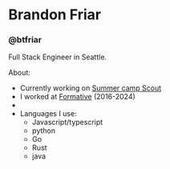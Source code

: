 # Brandon Friar
### @btfriar


Full Stack Engineer in Seattle.

About:
* Currently working on [Summer camp Scout](https://summercampscout.com)
* I worked at [Formative](https://Formativeco.com) (2016-2024)
* 
*  Languages I use: 
    * Javascript/typescript
    * python
    * Go
    * Rust 
    * java
